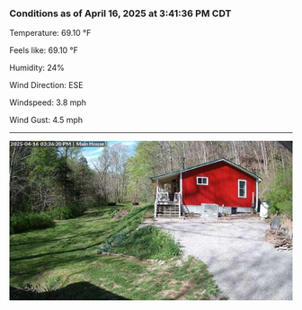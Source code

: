 ### Conditions as of April 16, 2025 at 3:41:36 PM CDT 

Temperature: 69.10 &deg;F

Feels like: 69.10 &deg;F

Humidity: 24%

Wind Direction: ESE

Windspeed: 3.8 mph

Wind Gust: 4.5 mph

---

<img src="./images/latest.jpeg"/>

